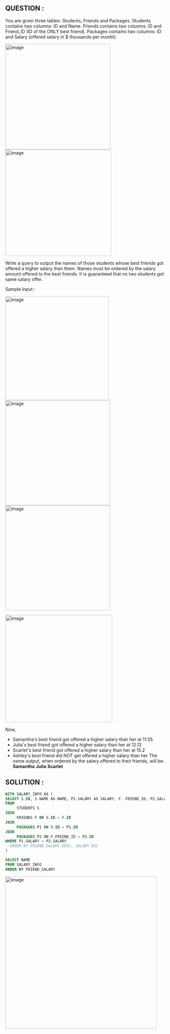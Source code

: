 ## QUESTION :
You are given three tables: Students, Friends and Packages. Students contains two columns: ID and Name.
Friends contains two columns: ID and Friend_ID (ID of the ONLY best friend). Packages contains two columns: 
ID and Salary (offered salary in $ thousands per month).

<img width="332" alt="image" src="https://github.com/user-attachments/assets/f38d4474-3214-430e-974a-9da6a05e3871" />
<img width="335" alt="image" src="https://github.com/user-attachments/assets/cbae4dbb-137a-42ab-80ca-11c4d15d8c93" />

Write a query to output the names of those students whose best friends got offered a higher salary than them. Names must be ordered by the salary amount offered to the best friends. It is guaranteed that no two students got same salary offer.

Sample Input : 

<img width="327" alt="image" src="https://github.com/user-attachments/assets/0257b37c-74a7-4069-b59a-287123e7ec55" /> <img width="331" alt="image" src="https://github.com/user-attachments/assets/6c11ab34-b3d2-464e-8b88-42522c94ecc9" />  <img width="331" alt="image" src="https://github.com/user-attachments/assets/daf14354-e82e-4c03-ad3d-687eb99ce21a" />

<img width="338" alt="image" src="https://github.com/user-attachments/assets/608b7188-53fe-4c66-86f3-8ec09aefb183" />


Now,
- Samantha's best friend got offered a higher salary than her at 11.55
- Julia's best friend got offered a higher salary than her at 12.12
- Scarlet's best friend got offered a higher salary than her at 15.2
- Ashley's best friend did NOT get offered a higher salary than her
The name output, when ordered by the salary offered to their friends, will be:
**Samantha**
**Julia**
**Scarlet**

## SOLUTION :
```SQL
WITH SALARY_INFO AS (
SELECT S.ID, S.NAME AS NAME, P1.SALARY AS SALARY, F. FRIEND_ID, P2.SALARY AS FRIEND_SALARY
FROM
     STUDENTS S
JOIN
     FRIENDS F ON S.ID = F.ID
JOIN
     PACKAGES P1 ON S.ID = P1.ID
JOIN
     PACKAGES P2 ON F.FRIEND_ID = P2.ID 
WHERE P1.SALARY < P2.SALARY 
--ORDER BY FRIEND_SALARY DESC, SALARY ASC
)

SELECT NAME 
FROM SALARY_INFO
ORDER BY FRIEND_SALARY 
```
<img width="479" alt="image" src="https://github.com/user-attachments/assets/be019d74-9c64-4004-af95-9cdbfd12313d" />


